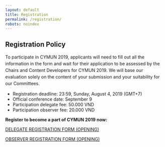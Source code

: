 ```yaml
---
layout: default
title: Registration
permalink: /registration/
robots: noindex
---
```

<h2>Registration Policy</h2>
<p style="line-height: 150%;">
To participate in CYMUN 2019, applicants will need to fill out all the information in the form and wait for their application to be assessed by the Chairs and Content Developers for CYMUN 2019. We will base our evaluation solely on the content of your submission and your suitability for our Committees.
<br>
<ul>
<li>Registration deadline: 23:59, Sunday, August 4, 2019 (GMT+7)</li>
<li>Official conference date: September 9</li>
<li>Participation delegate fee: 50.000 VND</li>
<li>Participation observer fee: 20.000 VND</li>
</ul>
<strong>Register to become a part of CYMUN 2019 now:</strong>
</p>
<a href="/delegate-registration" class="btn btn-default" style="margin-bottom: 10">DELEGATE REGISTRATION FORM (OPENING)</a>
<p> </p>
<a href="/observer-registration" class="btn btn-default" style="margin-bottom: 10">OBSERVER REGISTRATION FORM (OPENING)</a>